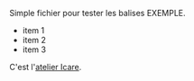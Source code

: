 Simple fichier pour tester les balises EXEMPLE.

* item 1
* item 2
* item 3

C'est l'[atelier Icare](http://www.atelier-icare.net).

